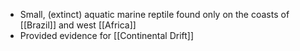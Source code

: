 - Small, (extinct) aquatic marine reptile found only on the coasts of [[Brazil]] and west [[Africa]]
- Provided evidence for [[Continental Drift]]